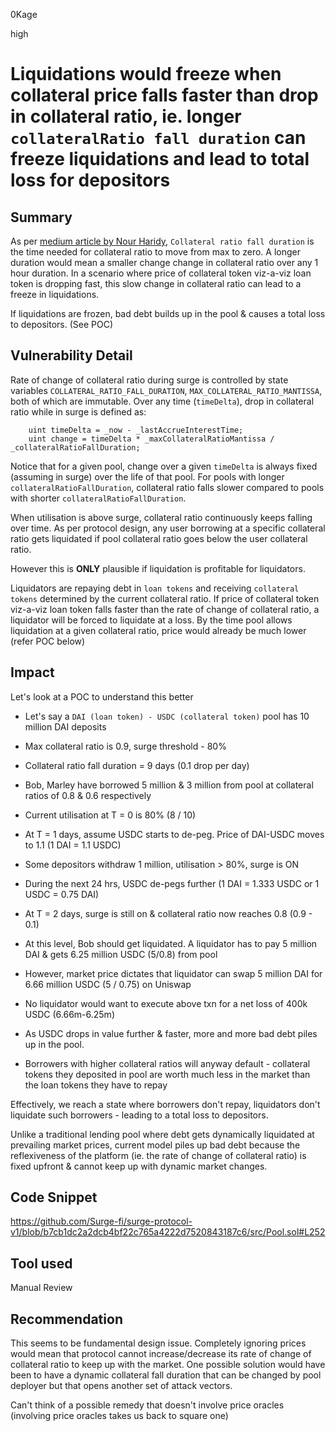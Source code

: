 0Kage

high

# Liquidations would freeze when collateral price falls faster than drop in collateral ratio, ie. longer `collateralRatio fall duration` can freeze liquidations and lead to total loss for depositors

## Summary
As per [medium article by Nour Haridy](https://medium.com/surge-fi/introduction-to-surge-protocol-overview-34cc828d7c50), `Collateral ratio fall duration` is the time needed for collateral ratio to move from max to zero. A longer duration would mean a smaller change change in collateral ratio over any 1 hour duration. In a scenario where price of collateral token viz-a-viz loan token is dropping fast, this slow change in collateral ratio can lead to a freeze in liquidations.

If liquidations are frozen, bad debt builds up in the pool & causes a total loss to depositors. (See POC)

## Vulnerability Detail
Rate of change of collateral ratio during surge is controlled by state variables `COLLATERAL_RATIO_FALL_DURATION`, `MAX_COLLATERAL_RATIO_MANTISSA`, both of which are immutable. Over any time (`timeDelta`), drop in collateral ratio while in surge is defined as:

```solidity
    uint timeDelta = _now - _lastAccrueInterestTime;
    uint change = timeDelta * _maxCollateralRatioMantissa / _collateralRatioFallDuration;
```

Notice that for a given pool, change over a given `timeDelta` is always fixed (assuming in surge) over the life of that pool. For pools with longer `collateralRatioFallDuration`, collateral ratio falls slower compared to pools with shorter `collateralRatioFallDuration`.

When utilisation is above surge, collateral ratio continuously keeps falling over time. As per protocol design, any user borrowing at a specific collateral ratio gets liquidated if pool collateral ratio goes below the user collateral ratio. 

However this is **ONLY** plausible if liquidation is profitable for liquidators. 

Liquidators are repaying debt in `loan tokens` and receiving `collateral tokens` determined by the current collateral ratio. If price of collateral token viz-a-viz loan token falls faster than the rate of change of collateral ratio, a liquidator will be forced to liquidate at a loss. By the time pool allows liquidation at a given collateral ratio, price would already be much lower (refer POC below)

## Impact
Let's look at a POC to understand this better

- Let's say a  `DAI (loan token) - USDC (collateral token)` pool has 10 million DAI deposits
- Max collateral ratio is 0.9, surge threshold - 80%
- Collateral ratio fall duration = 9 days (0.1 drop per day)
- Bob, Marley have borrowed 5 million & 3 million from pool at collateral ratios of 0.8 & 0.6 respectively

- Current utilisation at T = 0 is 80% (8 / 10)
- At T = 1 days, assume USDC starts to de-peg. Price of DAI-USDC moves to 1.1 (1 DAI = 1.1 USDC)
- Some depositors withdraw 1 million, utilisation > 80%, surge is ON

- During the next 24 hrs, USDC de-pegs further (1 DAI = 1.333 USDC or 1 USDC = 0.75 DAI)
- At T = 2 days, surge is still on & collateral ratio now reaches 0.8 (0.9 - 0.1)
- At this level, Bob should get liquidated. A liquidator has to pay 5 million DAI & gets 6.25 million USDC (5/0.8) from pool
- However, market price dictates that liquidator can swap 5 million DAI for  6.66 million USDC (5 / 0.75) on Uniswap
- No liquidator would want to execute above txn for a net loss of 400k USDC (6.66m-6.25m)
- As USDC drops in value further & faster, more and more bad debt piles up in the pool.
- Borrowers with higher collateral ratios will anyway default - collateral tokens they deposited in pool are worth much less in the market than the loan tokens they have to repay


Effectively, we reach a state where borrowers don't repay, liquidators don't liquidate such borrowers - leading to a total loss to depositors.

Unlike a traditional lending pool where debt gets dynamically liquidated at prevailing market prices, current model piles up bad debt because the reflexiveness of the platform (ie. the rate of change of collateral ratio) is fixed upfront & cannot keep up with dynamic market changes. 

## Code Snippet
https://github.com/Surge-fi/surge-protocol-v1/blob/b7cb1dc2a2dcb4bf22c765a4222d7520843187c6/src/Pool.sol#L252

## Tool used

Manual Review

## Recommendation

This seems to be fundamental design issue. Completely ignoring prices would mean that protocol cannot increase/decrease its rate of change of collateral ratio to keep up with the market. One possible solution would have been to have a dynamic collateral fall duration that can be changed by pool deployer but that opens another set of attack vectors.

Can't think of a possible remedy that doesn't involve price oracles (involving price oracles takes us back to square one)
